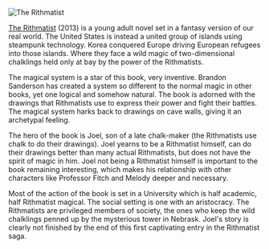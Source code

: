 ![The Rithmatist](The_Rithmatist.jpg)

[The Rithmatist](https://brandonsanderson.com/books/the-rithmatist/the-rithmatist/) (2013)
is a young adult novel set in a fantasy
version of our real world. The United States is instead a united
group of islands using steampunk technology. Korea conquered
Europe driving European refugees into those islands. Where
they face a wild magic of two-dimensional chalklings held
only at bay by the power of the Rithmatists.

The magical system is a star of this book, very inventive. Brandon
Sanderson has created a system so different to the normal magic in
other books, yet one logical and somehow natural. The book is adorned
with the drawings that Rithmatists use to express their power and
fight their battles. The magical system harks back to drawings on
cave walls, giving it an archetypal feeling.

The hero of the book is Joel, son of a late chalk-maker (the
Rithmatists use chalk to do their drawings). Joel yearns to be
a Rithmatist himself, can do their drawings better than many
actual Rithmatists, but does not have the spirit of magic in
him. Joel not being a Rithmatist himself is important to
the book remaining interesting, which makes his relationship
with other characters like Professor Fitch and Melody deeper
and necessary.

Most of the action of the book is set in a University which is
half academic, half Rithmatist magical. The social setting is one
with an aristocracy. The Rithmatists are privileged members of
society, the ones who keep the wild chalklings penned up by the
mysterious tower in Nebrask. Joel's story is clearly not finished
by the end of this first captivating entry in the Rithmatist saga.
